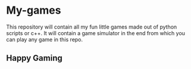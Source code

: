 # My-games
This repository will contain all my fun little games made out of python scripts or c++. It will contain a game simulator in the end from which you can play any game in this repo.
## Happy Gaming
